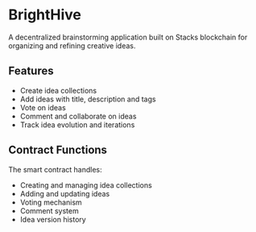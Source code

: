 # BrightHive

A decentralized brainstorming application built on Stacks blockchain for organizing and refining creative ideas.

## Features
- Create idea collections
- Add ideas with title, description and tags
- Vote on ideas
- Comment and collaborate on ideas
- Track idea evolution and iterations

## Contract Functions
The smart contract handles:
- Creating and managing idea collections
- Adding and updating ideas
- Voting mechanism
- Comment system
- Idea version history